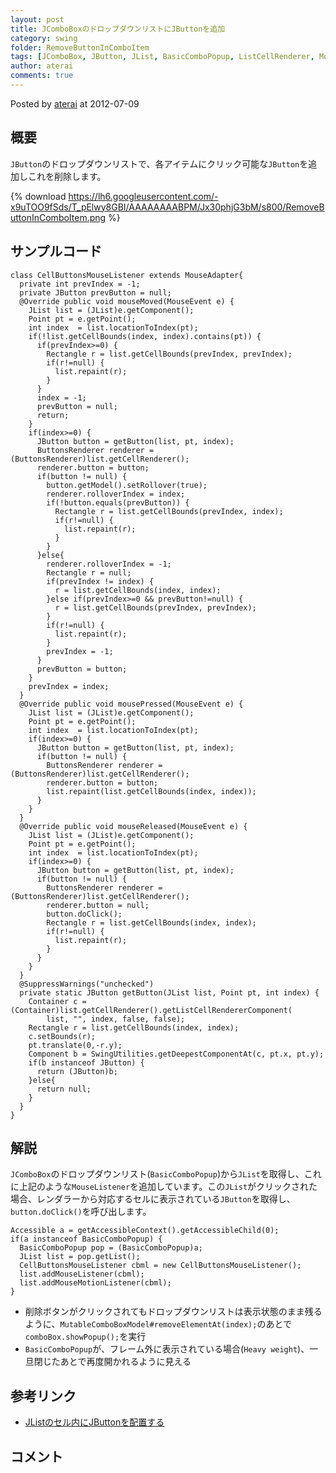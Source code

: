 ```yaml
---
layout: post
title: JComboBoxのドロップダウンリストにJButtonを追加
category: swing
folder: RemoveButtonInComboItem
tags: [JComboBox, JButton, JList, BasicComboPopup, ListCellRenderer, MouseListener]
author: aterai
comments: true
---
```


Posted by [aterai](http://terai.xrea.jp/aterai.html) at 2012-07-09

## 概要
`JButton`のドロップダウンリストで、各アイテムにクリック可能な`JButton`を追加しこれを削除します。

{% download https://lh6.googleusercontent.com/-x9uTOO9fSds/T_pElwy8GBI/AAAAAAAABPM/Jx30phjG3bM/s800/RemoveButtonInComboItem.png %}

## サンプルコード
<pre class="prettyprint"><code>class CellButtonsMouseListener extends MouseAdapter{
  private int prevIndex = -1;
  private JButton prevButton = null;
  @Override public void mouseMoved(MouseEvent e) {
    JList list = (JList)e.getComponent();
    Point pt = e.getPoint();
    int index  = list.locationToIndex(pt);
    if(!list.getCellBounds(index, index).contains(pt)) {
      if(prevIndex&gt;=0) {
        Rectangle r = list.getCellBounds(prevIndex, prevIndex);
        if(r!=null) {
          list.repaint(r);
        }
      }
      index = -1;
      prevButton = null;
      return;
    }
    if(index&gt;=0) {
      JButton button = getButton(list, pt, index);
      ButtonsRenderer renderer = (ButtonsRenderer)list.getCellRenderer();
      renderer.button = button;
      if(button != null) {
        button.getModel().setRollover(true);
        renderer.rolloverIndex = index;
        if(!button.equals(prevButton)) {
          Rectangle r = list.getCellBounds(prevIndex, index);
          if(r!=null) {
            list.repaint(r);
          }
        }
      }else{
        renderer.rolloverIndex = -1;
        Rectangle r = null;
        if(prevIndex != index) {
          r = list.getCellBounds(index, index);
        }else if(prevIndex&gt;=0 &amp;&amp; prevButton!=null) {
          r = list.getCellBounds(prevIndex, prevIndex);
        }
        if(r!=null) {
          list.repaint(r);
        }
        prevIndex = -1;
      }
      prevButton = button;
    }
    prevIndex = index;
  }
  @Override public void mousePressed(MouseEvent e) {
    JList list = (JList)e.getComponent();
    Point pt = e.getPoint();
    int index  = list.locationToIndex(pt);
    if(index&gt;=0) {
      JButton button = getButton(list, pt, index);
      if(button != null) {
        ButtonsRenderer renderer = (ButtonsRenderer)list.getCellRenderer();
        renderer.button = button;
        list.repaint(list.getCellBounds(index, index));
      }
    }
  }
  @Override public void mouseReleased(MouseEvent e) {
    JList list = (JList)e.getComponent();
    Point pt = e.getPoint();
    int index  = list.locationToIndex(pt);
    if(index&gt;=0) {
      JButton button = getButton(list, pt, index);
      if(button != null) {
        ButtonsRenderer renderer = (ButtonsRenderer)list.getCellRenderer();
        renderer.button = null;
        button.doClick();
        Rectangle r = list.getCellBounds(index, index);
        if(r!=null) {
          list.repaint(r);
        }
      }
    }
  }
  @SuppressWarnings("unchecked")
  private static JButton getButton(JList list, Point pt, int index) {
    Container c = (Container)list.getCellRenderer().getListCellRendererComponent(
        list, "", index, false, false);
    Rectangle r = list.getCellBounds(index, index);
    c.setBounds(r);
    pt.translate(0,-r.y);
    Component b = SwingUtilities.getDeepestComponentAt(c, pt.x, pt.y);
    if(b instanceof JButton) {
      return (JButton)b;
    }else{
      return null;
    }
  }
}
</code></pre>

## 解説
`JComboBox`のドロップダウンリスト(`BasicComboPopup`)から`JList`を取得し、これに上記のような`MouseListener`を追加しています。この`JList`がクリックされた場合、レンダラーから対応するセルに表示されている`JButton`を取得し、`button.doClick()`を呼び出します。

<pre class="prettyprint"><code>Accessible a = getAccessibleContext().getAccessibleChild(0);
if(a instanceof BasicComboPopup) {
  BasicComboPopup pop = (BasicComboPopup)a;
  JList list = pop.getList();
  CellButtonsMouseListener cbml = new CellButtonsMouseListener();
  list.addMouseListener(cbml);
  list.addMouseMotionListener(cbml);
}
</code></pre>

- 削除ボタンがクリックされてもドロップダウンリストは表示状態のまま残るように、`MutableComboBoxModel#removeElementAt(index);`のあとで`comboBox.showPopup();`を実行
- `BasicComboPopup`が、フレーム外に表示されている場合(`Heavy weight`)、一旦閉じたあとで再度開かれるように見える

<!-- dummy comment line for breaking list -->

## 参考リンク
- [JListのセル内にJButtonを配置する](http://terai.xrea.jp/Swing/ButtonsInListCell.html)

<!-- dummy comment line for breaking list -->

## コメント
